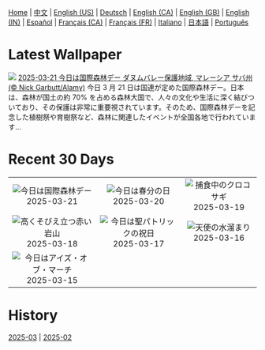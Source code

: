 [Home](../README.md) | [中文](zh-CN.md) | [English (US)](en-US.md) | [Deutsch](de-DE.md) | [English (CA)](en-CA.md) | [English (GB)](en-GB.md) | [English (IN)](en-IN.md) | [Español](es-ES.md) | [Français (CA)](fr-CA.md) | [Français (FR)](fr-FR.md) | [Italiano](it-IT.md) | [日本語](ja-JP.md) | [Português](pt-BR.md)

# Latest Wallpaper
![](https://www.bing.com/th?id=OHR.DanumValley_JA-JP9471621232_UHD.jpg)
[2025-03-21 今日は国際森林デー ダヌムバレー保護地域, マレーシア サバ州(© Nick Garbutt/Alamy)](https://www.bing.com/th?id=OHR.DanumValley_JA-JP9471621232_UHD.jpg)
今日 3 月 21 日は国連が定めた国際森林デー。日本は、森林が国土の約 70% を占める森林大国で、人々の文化や生活に深く結びついており、その保護は非常に重要視されています。そのため、国際森林デーを記念した植樹祭や育樹祭など、森林に関連したイベントが全国各地で行われています…

# Recent 30 Days
|  |  |  |
|:---:|:---:|:---:|
| ![](https://www.bing.com/th?id=OHR.DanumValley_JA-JP9471621232_400x240.jpg "今日は国際森林デー") 2025-03-21 | ![](https://www.bing.com/th?id=OHR.SpringDaffodils_JA-JP0516701335_400x240.jpg "今日は春分の日") 2025-03-20 | ![](https://www.bing.com/th?id=OHR.BlackHeron_JA-JP0377876469_400x240.jpg "捕食中のクロコサギ") 2025-03-19 |
| ![](https://www.bing.com/th?id=OHR.SedonaSpring_JA-JP0072901423_400x240.jpg "高くそびえ立つ赤い岩山") 2025-03-18 | ![](https://www.bing.com/th?id=OHR.BeckettBridge_JA-JP9875156013_400x240.jpg "今日は聖パトリックの祝日") 2025-03-17 | ![](https://www.bing.com/th?id=OHR.NusaPenida_JA-JP6740183252_400x240.jpg "天使の水溜まり") 2025-03-16 |
| ![](https://www.bing.com/th?id=OHR.ForumRomanum_JA-JP6466904487_400x240.jpg "今日はアイズ・オブ・マーチ") 2025-03-15 |  |  |

# History
[2025-03](../archives/wallpaper/ja-JP/w_2025_03.md) | [2025-02](../archives/wallpaper/ja-JP/w_2025_02.md)
